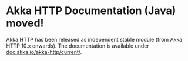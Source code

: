 # Akka HTTP Documentation (Java) moved!

Akka HTTP has been released as independent stable module (from Akka HTTP 10.x onwards).
The documentation is available under [doc.akka.io/akka-http/current/](http://doc.akka.io/docs/akka-http/current/java.html).